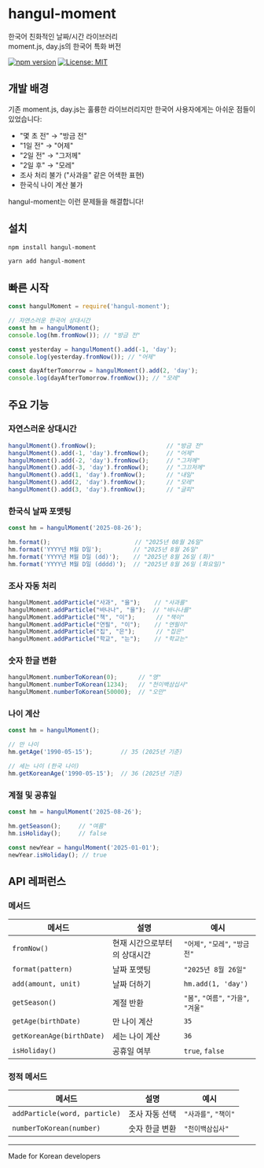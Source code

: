# hangul-moment

한국어 친화적인 날짜/시간 라이브러리  
moment.js, day.js의 한국어 특화 버전

[![npm version](https://badge.fury.io/js/hangul-moment.svg)](https://www.npmjs.com/package/hangul-moment)
[![License: MIT](https://img.shields.io/badge/License-MIT-yellow.svg)](https://opensource.org/licenses/MIT)

## 개발 배경

기존 moment.js, day.js는 훌륭한 라이브러리지만 한국어 사용자에게는 아쉬운 점들이 있었습니다:

- "몇 초 전" → "방금 전"
- "1일 전" → "어제" 
- "2일 전" → "그저께"
- "2일 후" → "모레"
- 조사 처리 불가 ("사과을" 같은 어색한 표현)
- 한국식 나이 계산 불가

hangul-moment는 이런 문제들을 해결합니다!

## 설치

```bash
npm install hangul-moment
```

```bash
yarn add hangul-moment
```

## 빠른 시작

```javascript
const hangulMoment = require('hangul-moment');

// 자연스러운 한국어 상대시간
const hm = hangulMoment();
console.log(hm.fromNow()); // "방금 전"

const yesterday = hangulMoment().add(-1, 'day');
console.log(yesterday.fromNow()); // "어제"

const dayAfterTomorrow = hangulMoment().add(2, 'day');
console.log(dayAfterTomorrow.fromNow()); // "모레"
```

## 주요 기능

### 자연스러운 상대시간

```javascript
hangulMoment().fromNow();                    // "방금 전"
hangulMoment().add(-1, 'day').fromNow();     // "어제" 
hangulMoment().add(-2, 'day').fromNow();     // "그저께"
hangulMoment().add(-3, 'day').fromNow();     // "그끄저께"
hangulMoment().add(1, 'day').fromNow();      // "내일"
hangulMoment().add(2, 'day').fromNow();      // "모레"
hangulMoment().add(3, 'day').fromNow();      // "글피"
```

### 한국식 날짜 포맷팅

```javascript
const hm = hangulMoment('2025-08-26');

hm.format();                        // "2025년 08월 26일"
hm.format('YYYY년 M월 D일');         // "2025년 8월 26일"
hm.format('YYYY년 M월 D일 (dd)');    // "2025년 8월 26일 (화)"
hm.format('YYYY년 M월 D일 (dddd)');  // "2025년 8월 26일 (화요일)"
```

### 조사 자동 처리

```javascript
hangulMoment.addParticle("사과", "을");    // "사과를"
hangulMoment.addParticle("바나나", "을");  // "바나나를"
hangulMoment.addParticle("책", "이");      // "책이"
hangulMoment.addParticle("연필", "이");    // "연필이"
hangulMoment.addParticle("집", "은");      // "집은"
hangulMoment.addParticle("학교", "는");    // "학교는"
```

### 숫자 한글 변환

```javascript
hangulMoment.numberToKorean(0);      // "영"
hangulMoment.numberToKorean(1234);   // "천이백삼십사"  
hangulMoment.numberToKorean(50000);  // "오만"
```

### 나이 계산

```javascript
const hm = hangulMoment();

// 만 나이
hm.getAge('1990-05-15');        // 35 (2025년 기준)

// 세는 나이 (한국 나이)
hm.getKoreanAge('1990-05-15');  // 36 (2025년 기준)
```

### 계절 및 공휴일

```javascript
const hm = hangulMoment('2025-08-26');

hm.getSeason();     // "여름"
hm.isHoliday();     // false

const newYear = hangulMoment('2025-01-01');
newYear.isHoliday(); // true
```

## API 레퍼런스

### 메서드

| 메서드 | 설명 | 예시 |
|--------|------|------|
| `fromNow()` | 현재 시간으로부터의 상대시간 | `"어제"`, `"모레"`, `"방금 전"` |
| `format(pattern)` | 날짜 포맷팅 | `"2025년 8월 26일"` |
| `add(amount, unit)` | 날짜 더하기 | `hm.add(1, 'day')` |
| `getSeason()` | 계절 반환 | `"봄"`, `"여름"`, `"가을"`, `"겨울"` |
| `getAge(birthDate)` | 만 나이 계산 | `35` |
| `getKoreanAge(birthDate)` | 세는 나이 계산 | `36` |
| `isHoliday()` | 공휴일 여부 | `true`, `false` |

### 정적 메서드

| 메서드 | 설명 | 예시 |
|--------|------|------|
| `addParticle(word, particle)` | 조사 자동 선택 | `"사과를"`, `"책이"` |
| `numberToKorean(number)` | 숫자 한글 변환 | `"천이백삼십사"` |


---

Made for Korean developers
